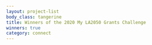 ```yaml
---
layout: project-list
body_class: tangerine
title: Winners of the 2020 My LA2050 Grants Challenge
winners: true
category: connect
---
```

